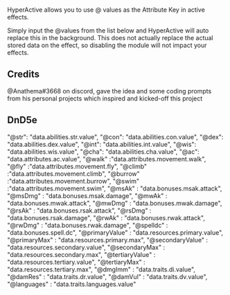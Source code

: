 ###
HyperActive allows you to use @ values as the Attribute Key in active effects. 

Simply input the @values from the list below and HyperActive will auto replace this in the background. 
This does not actually replace the actual stored data on the effect, so disabling the module will not impact your effects.


## Credits
@Anathema#3668 on discord, gave the idea and some coding prompts from his personal projects which inspired and kicked-off this project

## DnD5e 
"@str": "data.abilities.str.value",
"@con": "data.abilities.con.value",
"@dex": "data.abilities.dex.value",
"@int": "data.abilities.int.value",
"@wis": "data.abilities.wis.value",
"@cha": "data.abilities.cha.value",
"@ac": "data.attributes.ac.value",
"@walk" :"data.attributes.movement.walk",
"@fly" :"data.attributes.movement.fly",
"@climb" :"data.attributes.movement.climb",
"@burrow" :"data.attributes.movement.burrow",
"@swim" :"data.attributes.movement.swim",
"@msAk" : "data.bonuses.msak.attack",
"@msDmg" : "data.bonuses.msak.damage",
"@mwAk" : "data.bonuses.mwak.attack",
"@mwDmg" : "data.bonuses.mwak.damage",
"@rsAk" : "data.bonuses.rsak.attack",
"@rsDmg" : "data.bonuses.rsak.damage",
"@rwAk" : "data.bonuses.rwak.attack",
"@rwDmg" : "data.bonuses.rwak.damage",
"@spelldc" : "data.bonuses.spell.dc",
"@primaryValue" : "data.resources.primary.value",
"@primaryMax" : "data.resources.primary.max",
"@secondaryValue" : "data.resources.secondary.value",
"@secondaryMax" : "data.resources.secondary.max",
"@tertiaryValue" : "data.resources.tertiary.value",
"@tertiaryMax" : "data.resources.tertiary.max",
"@dmgImm" : "data.traits.di.value",
"@damRes" : "data.traits.dr.value",
"@damVul" : "data.traits.dv.value",
"@languages" : "data.traits.languages.value"